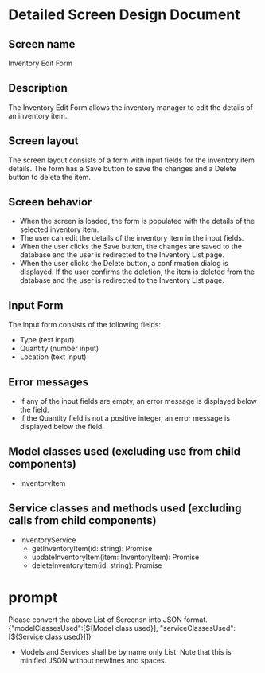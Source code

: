 # Detailed Screen Design Document

## Screen name
Inventory Edit Form

## Description
The Inventory Edit Form allows the inventory manager to edit the details of an inventory item.

## Screen layout
The screen layout consists of a form with input fields for the inventory item details. The form has a Save button to save the changes and a Delete button to delete the item.

## Screen behavior
- When the screen is loaded, the form is populated with the details of the selected inventory item.
- The user can edit the details of the inventory item in the input fields.
- When the user clicks the Save button, the changes are saved to the database and the user is redirected to the Inventory List page.
- When the user clicks the Delete button, a confirmation dialog is displayed. If the user confirms the deletion, the item is deleted from the database and the user is redirected to the Inventory List page.

## Input Form
The input form consists of the following fields:
- Type (text input)
- Quantity (number input)
- Location (text input)

## Error messages
- If any of the input fields are empty, an error message is displayed below the field.
- If the Quantity field is not a positive integer, an error message is displayed below the field.

## Model classes used (excluding use from child components)
- InventoryItem

## Service classes and methods used (excluding calls from child components)
- InventoryService
  - getInventoryItem(id: string): Promise<InventoryItem>
  - updateInventoryItem(item: InventoryItem): Promise<void>
  - deleteInventoryItem(id: string): Promise<void>

# prompt
Please convert the above List of Screensn into JSON format.
{"modelClassesUsed":[${Model class used}], "serviceClassesUsed":[${Service class used}]]}
* Models and Services shall be by name only List.
Note that this is minified JSON without newlines and spaces.
